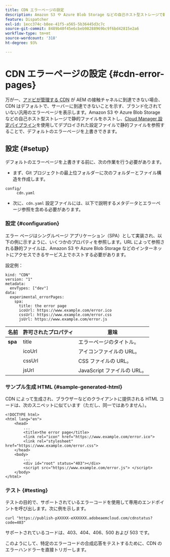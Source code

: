```yaml
---
title: CDN エラーページの設定
description: Amazon S3 や Azure Blob Storage などの自己ホスト型ストレージで静的ファイルをホストし、Cloud Manager 設定パイプラインを使用してデプロイされた設定ファイルで静的ファイルを参照することで、デフォルトのエラーページを上書きする方法について説明します。
feature: Dispatcher
exl-id: 1ecc374c-b8ee-41f5-a565-5b36445d3c7c
source-git-commit: 8489b40f45e6cbeb98288969bc9f6bd42815e2a6
workflow-type: tm+mt
source-wordcount: '318'
ht-degree: 93%

---
```


# CDN エラーページの設定 {#cdn-error-pages}

万が一、[アドビが管理する CDN](/help/implementing/dispatcher/cdn.md#aem-managed-cdn) が AEM の接触チャネルに到達できない場合、CDN はデフォルトで、サーバーに到達できないことを示す、ブランド化されていない汎用のエラーページを表示します。Amazon S3 や Azure Blob Storage などの自己ホスト型ストレージで静的ファイルをホストし、[Cloud Manager 設定パイプライン](/help/implementing/cloud-manager/configuring-pipelines/introduction-ci-cd-pipelines.md#config-deployment-pipeline)を使用してデプロイされた設定ファイルで静的ファイルを参照することで、デフォルトのエラーページを上書きできます。

## 設定 {#setup}

デフォルトのエラーページを上書きする前に、次の作業を行う必要があります。

* まず、Git プロジェクトの最上位フォルダーに次のフォルダーとファイル構造を作成します。

```
config/
     cdn.yaml
```

* 次に、`cdn.yaml` 設定ファイルには、以下で説明するメタデータとエラーページ参照を含める必要があります。

### 設定 {#configuration}

エラー ページはシングルページ アプリケーション（SPA）として実装され、以下の例に示すように、いくつかのプロパティを参照します。URL によって参照される静的ファイルは、Amazon S3 や Azure Blob Storage などのインターネットにアクセスできるサービス上でホストする必要があります。

設定例：

```
kind: "CDN"
version: "1"
metadata:
  envTypes: ["dev"]
data:
  experimental_errorPages:
    spa:
      title: the error page
      icoUrl: https://www.example.com/error.ico
      cssUrl: https://www.example.com/error.css
      jsUrl: https://www.example.com/error.js
```

| 名前 | 許可されたプロパティ | 意味 |
|-----------|--------------------------|-------------|
| **spa** | title | エラーページのタイトル。 |
|     | icoUrl | アイコンファイルの URL。 |
|     | cssUrl | CSS ファイルの URL。 |
|     | jsUrl | JavaScript ファイルの URL。 |

### サンプル生成 HTML {#sample-generated-html}

CDN によって生成され、ブラウザーなどのクライアントに提供される HTML コードは、次のスニペットに似ています（ただし、同一ではありません）。

```
<!DOCTYPE html>
<html lang="en">
    <head>
        ...
        <title>the error page</title>
        <link rel="icon" href="https://www.example.com/error.ico">
        <link rel="stylesheet" href="https://www.example.com/error.css">
    </head>
    <body>
        ...
        <div id="root" status="403"></div>
        <script src="https://www.example.com/error.js"> </script>
    </body>
</html>
```

### テスト {#testing}

テストの目的で、サポートされているエラーコードを使用して専用のエンドポイントを呼び出します。次に例を示します。

```
curl "https://publish-pXXXXX-eXXXXXX.adobeaemcloud.com/cdnstatus?code=403"
```

サポートされているコードは、403、404、406、500 および 503 です。

このようにして、特定のエラーコードの合成応答をテストするために、CDN のエラーハンドラーを直接トリガーします。
